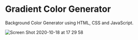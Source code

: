 # Gradient Color Generator

Background Color Generator using HTML, CSS and JavaScript.

![Screen Shot 2020-10-18 at 17 29 58](https://user-images.githubusercontent.com/57327617/96373956-b02d6200-1167-11eb-9e65-2e8c3d426fa8.png)

